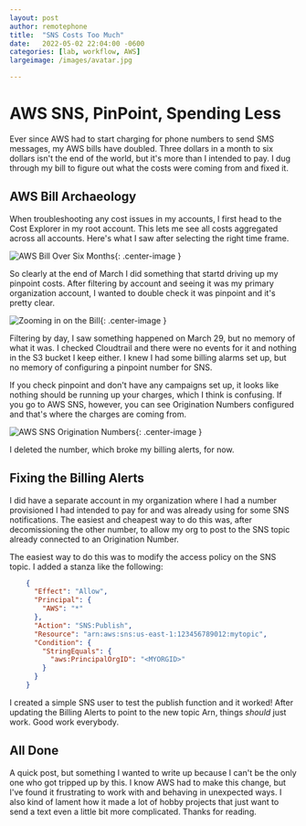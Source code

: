 ```yaml
---
layout: post
author: remotephone
title:  "SNS Costs Too Much"
date:   2022-05-02 22:04:00 -0600
categories: [lab, workflow, AWS]
largeimage: /images/avatar.jpg

---
```


# AWS SNS, PinPoint, Spending Less

Ever since AWS had to start charging for phone numbers to send SMS messages, my AWS bills have doubled. Three dollars in a month to six dollars isn't the end of the world, but it's more than I intended to pay. I dug through my bill to figure out what the costs were coming from and fixed it.

## AWS Bill Archaeology

When troubleshooting any cost issues in my accounts, I first head to the Cost Explorer in my root account. This lets me see all costs aggregated across all accounts. Here's what I saw after selecting the right time frame. 

![AWS Bill Over Six Months]({{site.url}}/images/sixmonthsbill.png){: .center-image }

So clearly at the end of March I did something that startd driving up my pinpoint costs. After filtering by account and seeing it was my primary organization account, I wanted to double check it was pinpoint and it's pretty clear. 

![Zooming in on the Bill]({{site.url}}/images/billbyservice.png){: .center-image }

Filtering by day, I saw something happened on March 29, but no memory of what it was. I checked Cloudtrail and there were no events for it and nothing in the S3 bucket I keep either. I knew I had some billing alarms set up, but no memory of configuring a pinpoint number for SNS. 

If you check pinpoint and don't have any campaigns set up, it looks like nothing should be running up your charges, which I think is confusing. If you go to AWS SNS, however, you can see Origination Numbers configured and that's where the charges are coming from. 

![AWS SNS Origination Numbers]({{site.url}}/images/snsorigination.png){: .center-image }

I deleted the number, which broke my billing alerts, for now. 

## Fixing the Billing Alerts

I did have a separate account in my organization where I had a number provisioned I had intended to pay for and was already using for some SNS notifications. The easiest and cheapest way to do this was, after decomissioning the other number, to allow my org to post to the SNS topic already connected to an Origination Number. 

The easiest way to do this was to modify the access policy on the SNS topic. I added a stanza like the following:

```json
    {
      "Effect": "Allow",
      "Principal": {
        "AWS": "*"
      },
      "Action": "SNS:Publish",
      "Resource": "arn:aws:sns:us-east-1:123456789012:mytopic",
      "Condition": {
        "StringEquals": {
          "aws:PrincipalOrgID": "<MYORGID>"
        }
      }
    }
```

I created a simple SNS user to test the publish function and it worked! After updating the Billing Alerts to point to the new topic Arn, things _should_ just work. Good work everybody. 


## All Done

A quick post, but something I wanted to write up because I can't be the only one who got tripped up by this. I know AWS had to make this change, but I've found it frustrating to work with and behaving in unexpected ways. I also kind of lament how it made a lot of hobby projects that just want to send a text even a little bit more complicated. Thanks for reading.